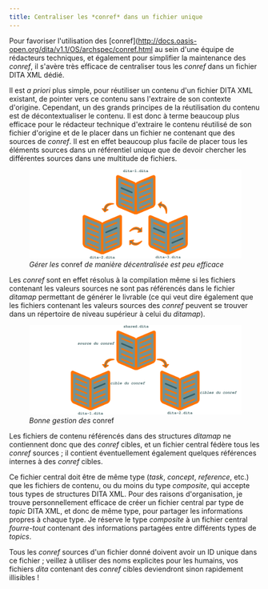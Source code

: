 ```yaml
---
title: Centraliser les *conref* dans un fichier unique
---
```



Pour favoriser l'utilisation des
\[conref\](<http://docs.oasis-open.org/dita/v1.1/OS/archspec/conref.html>
au sein d'une équipe de rédacteurs techniques, et également pour
simplifier la maintenance des *conref*, il s'avère très efficace de
centraliser tous les *conref* dans un fichier DITA XML dédié.


Il est *a priori* plus simple, pour réutiliser un contenu d'un fichier
DITA XML existant, de pointer vers ce contenu sans l'extraire de son
contexte d'origine. Cependant, un des grands principes de la
réutilisation du contenu est de décontextualiser le contenu. Il est donc
à terme beaucoup plus efficace pour le rédacteur technique d'extraire
le contenu réutilisé de son fichier d'origine et de le placer dans un
fichier ne contenant que des sources de *conref*. Il est en effet
beaucoup plus facile de placer tous les éléments sources dans un
référentiel unique que de devoir chercher les différentes sources dans
une multitude de fichiers.

<figure>
<img src="graphics/conref-non-centralises.svg"
alt="graphics/conref-non-centralises.svg" />
<figcaption><em>Gérer les</em> conref <em>de manière décentralisée est
peu efficace</em></figcaption>
</figure>

Les *conref* sont en effet résolus à la compilation même si les fichiers
contenant les valeurs sources ne sont pas référencés dans le fichier
*ditamap* permettant de générer le livrable (ce qui veut dire également
que les fichiers contenant les valeurs sources des *conref* peuvent se
trouver dans un répertoire de niveau supérieur à celui du *ditamap*).

<figure>
<img src="graphics/conref.svg" alt="graphics/conref.svg" />
<figcaption><em>Bonne gestion des</em> conref</figcaption>
</figure>

Les fichiers de contenu référencés dans des structures *ditamap* ne
contiennent donc que des *conref* cibles, et un fichier central fédère
tous les *conref* sources ; il contient éventuellement également
quelques références internes à des *conref* cibles.

Ce fichier central doit être de même type (*task*, *concept*,
*reference*, etc.) que les fichiers de contenu, ou du moins du type
*composite*, qui accepte tous types de structures DITA XML. Pour des
raisons d'organisation, je trouve personnellement efficace de créer un
fichier central par type de *topic* DITA XML, et donc de même type, pour
partager les informations propres à chaque type. Je réserve le type
*composite* à un fichier central *fourre-tout* contenant des
informations partagées entre différents types de *topics*.

Tous les *conref* sources d'un fichier donné doivent avoir un ID unique
dans ce fichier ; veillez à utiliser des noms explicites pour les
humains, vos fichiers *dita* contenant des *conref* cibles deviendront
sinon rapidement illisibles !
